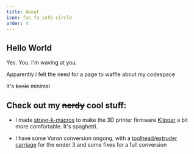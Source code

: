 ```yaml
---
title: About
icon: fas fa-info-circle
order: 4
---
```

## Hello World

Yes. You. I'm waving at you.

Apparently i felt the need for a page to waffle about my codespace

It's ~~basic~~ minimal

## Check out my ~~nerdy~~ cool stuff:

- I made [strayr-k-macros](https://github.com/strayr/strayr-k-macros) to make the 3D printer firmware [Klipper](https://github.com/Klipper3d/klipper) a bit more comfortable. It's spaghetti.

- I have some Voron conversion ongong, with a [toolhead/extruder carriage](https://github.com/strayr/voron-afterburner-ender3) for the ender 3 and some fixes for a full conversion
